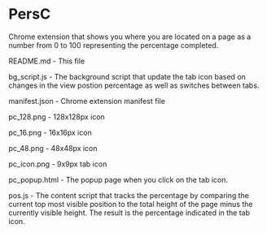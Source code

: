 PersC
=====

Chrome extension that shows you where you are located on a page as a number from 0 to 100 representing the percentage completed.

README.md	- This file

bg_script.js - The background script that update the tab icon based on changes in the view postion percentage as well as switches between tabs.

manifest.json	- Chrome extension manifest file

pc_128.png - 128x128px icon

pc_16.png	- 16x16px icon

pc_48.png	- 48x48px icon

pc_icon.png	- 9x9px tab icon

pc_popup.html	- The popup page when you click on the tab icon.

pos.js - The content script that tracks the percentage by comparing the current top most visible position to the total height of the page minus the currently visible height. The result is the percentage indicated in the tab icon.
